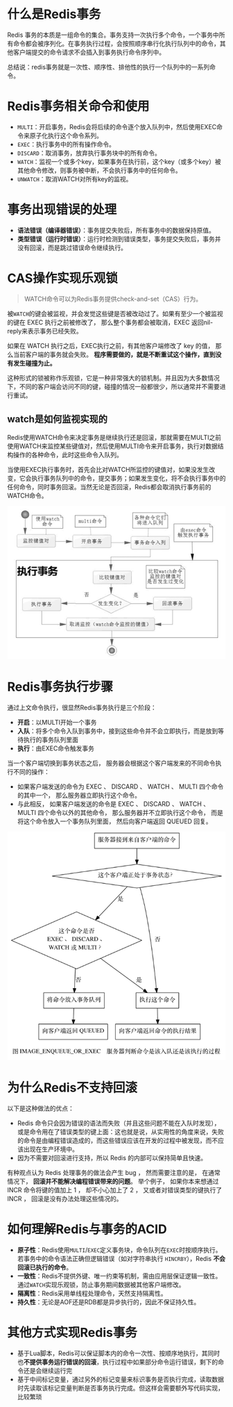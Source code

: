# 什么是Redis事务

Redis 事务的本质是一组命令的集合。事务支持一次执行多个命令，一个事务中所有命令都会被序列化。在事务执行过程，会按照顺序串行化执行队列中的命令，其他客户端提交的命令请求不会插入到事务执行命令序列中。

总结说：redis事务就是一次性、顺序性、排他性的执行一个队列中的一系列命令。

# Redis事务相关命令和使用

- `MULTI`：开启事务，Redis会将后续的命令逐个放入队列中，然后使用EXEC命令来原子化执行这个命令系列。
- `EXEC`：执行事务中的所有操作命令。
- `DISCARD`：取消事务，放弃执行事务块中的所有命令。
- `WATCH`：监视一个或多个key，如果事务在执行前，这个key（或多个key）被其他命令修改，则事务被中断，不会执行事务中的任何命令。
- `UNWATCH`：取消WATCH对所有key的监视。

# 事务出现错误的处理

- **语法错误（编译器错误）**：事务提交失败后，所有事务中的数据保持原值。
- **类型错误（运行时错误）**：运行时检测到错误类型，事务提交失败后，事务并没有回滚，而是跳过错误命令继续执行。

# CAS操作实现乐观锁

> WATCH命令可以为Redis事务提供check-and-set（CAS）行为。

被`WATCH`的键会被监视，并会发觉这些键是否被改动过了。如果有至少一个被监视的键在 EXEC 执行之前被修改了， 那么整个事务都会被取消，EXEC 返回nil-reply来表示事务已经失败。

如果在 WATCH 执行之后，EXEC执行之前，有其他客户端修改了 key 的值， 那么当前客户端的事务就会失败。 **程序需要做的，就是不断重试这个操作，直到没有发生碰撞为止。**

这种形式的锁被称作乐观锁，它是一种非常强大的锁机制。并且因为大多数情况下，不同的客户端会访问不同的键，碰撞的情况一般都很少，所以通常并不需要进行重试。

## watch是如何监视实现的

Redis使用WATCH命令来决定事务是继续执行还是回滚，那就需要在MULTI之前使用WATCH来监控某些键值对，然后使用MULTI命令来开启事务，执行对数据结构操作的各种命令，此时这些命令入队列。

当使用EXEC执行事务时，首先会比对WATCH所监控的键值对，如果没发生改变，它会执行事务队列中的命令，提交事务；如果发生变化，将不会执行事务中的任何命令，同时事务回滚。当然无论是否回滚，Redis都会取消执行事务前的WATCH命令。

![img](Redis事务笔记.assets/db-redis-trans-2.png)

# Redis事务执行步骤

通过上文命令执行，很显然Redis事务执行是三个阶段：

- **开启**：以MULTI开始一个事务
- **入队**：将多个命令入队到事务中，接到这些命令并不会立即执行，而是放到等待执行的事务队列里面
- **执行**：由EXEC命令触发事务

当一个客户端切换到事务状态之后， 服务器会根据这个客户端发来的不同命令执行不同的操作：

- 如果客户端发送的命令为 EXEC 、 DISCARD 、 WATCH 、 MULTI 四个命令的其中一个， 那么服务器立即执行这个命令。
- 与此相反， 如果客户端发送的命令是 EXEC 、 DISCARD 、 WATCH 、 MULTI 四个命令以外的其他命令， 那么服务器并不立即执行这个命令， 而是将这个命令放入一个事务队列里面， 然后向客户端返回 QUEUED 回复。

![img](Redis事务笔记.assets/db-redis-trans-1.png)

# 为什么Redis不支持回滚

以下是这种做法的优点：

- Redis 命令只会因为错误的语法而失败（并且这些问题不能在入队时发现），或是命令用在了错误类型的键上面：这也就是说，从实用性的角度来说，失败的命令是由编程错误造成的，而这些错误应该在开发的过程中被发现，而不应该出现在生产环境中。
- 因为不需要对回滚进行支持，所以 Redis 的内部可以保持简单且快速。

有种观点认为 Redis 处理事务的做法会产生 bug ， 然而需要注意的是， 在通常情况下， **回滚并不能解决编程错误带来的问题**。 举个例子， 如果你本来想通过 INCR 命令将键的值加上 1 ， 却不小心加上了 2 ， 又或者对错误类型的键执行了 INCR ， 回滚是没有办法处理这些情况的。

# 如何理解Redis与事务的ACID

- **原子性**：Redis使用`MULTI`/`EXEC`定义事务块，命令队列在`EXEC`时按顺序执行。若事务中的命令语法正确但逻辑错误（如对字符串执行 `HINCRBY`），Redis **不会回滚已执行的命令**。
- **一致性**：Redis不提供外键、唯一约束等机制，需由应用层保证逻辑一致性。通过`WATCH`实现乐观锁，防止事务期间数据被其他客户端修改。
- **隔离性**：Redis采用单线程处理命令，天然支持隔离性。
- **持久性**：无论是AOF还是RDB都是异步执行的，因此不保证持久性。

# 其他方式实现Redis事务

- 基于Lua脚本，Redis可以保证脚本内的命令一次性、按顺序地执行，其同时也**不提供事务运行错误的回滚**，执行过程中如果部分命令运行错误，剩下的命令还是会继续运行完
- 基于中间标记变量，通过另外的标记变量来标识事务是否执行完成，读取数据时先读取该标记变量判断是否事务执行完成。但这样会需要额外写代码实现，比较繁琐


